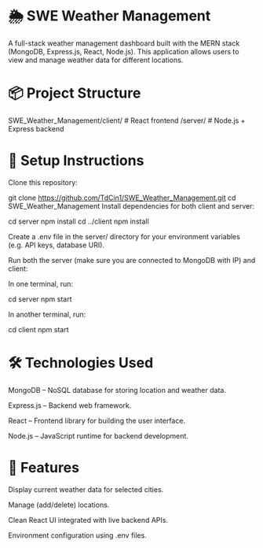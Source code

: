 # 🌦️ SWE Weather Management
A full-stack weather management dashboard built with the MERN stack (MongoDB, Express.js, React, Node.js). This application allows users to view and manage weather data for different locations.

# 📦 Project Structure
SWE_Weather_Management/client/    # React frontend /server/    # Node.js + Express backend

# 🚀 Setup Instructions
Clone this repository:

git clone https://github.com/TdCin1/SWE_Weather_Management.git
cd SWE_Weather_Management
Install dependencies for both client and server:

cd server
npm install
cd ../client
npm install

Create a .env file in the server/ directory for your environment variables (e.g. API keys, database URI).

Run both the server (make sure you are connected to MongoDB with IP) and client:

In one terminal, run:

cd server
npm start

In another terminal, run:

cd client
npm start

# 🛠️ Technologies Used
MongoDB – NoSQL database for storing location and weather data.

Express.js – Backend web framework.

React – Frontend library for building the user interface.

Node.js – JavaScript runtime for backend development.

# 📌 Features
Display current weather data for selected cities.

Manage (add/delete) locations.

Clean React UI integrated with live backend APIs.

Environment configuration using .env files.
